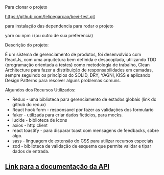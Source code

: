 
Para clonar o projeto 

https://github.com/felipegarcao/bevi-test.git


para instalação das dependencia para rodar o projeto

yarn ou npm i (ou outro de sua preferencia)


Descrição do projeto:

 É um sistema de gerenciamento de produtos, foi desenvolvido com ReactJs, com uma arquitetura bem definida e desacoplada, utilizando TDD (programação orientada a testes) como metodologia de trabalho, Clean Architecture para fazer a distribuição de responsabilidades em camadas, sempre seguindo os princípios do SOLID, DRY, YAGNI, KISS e aplicando Design Patterns para resolver alguns problemas comuns.


Algundos dos Recursos Utilizados:

- Redux - uma biblioteca para gerenciamento de estados globais (link do github do redux)
- React hook form - responsavel por fazer as validações dos formulario
- faker - utilizada para criar dados ficticios, para mocks.
- lucide - biblioteca de icons
- axios - http client
- react toastify - para disparar toast com mensagens de feedbacks, sobre algo.
- sass -  linguagem de extensão do CSS para utilizar recursos especiais
- zod - biblioteca de validação de esquema que permite validar e tipar dados de entrada.

## [**Link para a documentação da API**](http://fordevs.herokuapp.com/api-docs)

